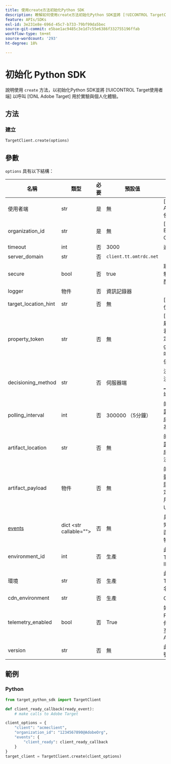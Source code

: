 ```yaml
---
title: 使用create方法初始化Python SDK
description: 瞭解如何使用create方法初始化Python SDK並將 [!UICONTROL TargetClient] 以呼叫 [!DNL Adobe Target] 用於實驗與個人化體驗。
feature: APIs/SDKs
exl-id: 3e231e8e-696d-45c7-b733-79bf99da5bec
source-git-commit: e5bae1ac9485c3e1d7c55e6386f332755196ffab
workflow-type: tm+mt
source-wordcount: '293'
ht-degree: 18%

---
```


# 初始化 Python SDK

說明使用 `create` 方法，以初始化Python SDK並將 [!UICONTROL Target使用者端] 以呼叫 [!DNL Adobe Target] 用於實驗與個人化體驗。

## 方法

### 建立

```python {line-numbers="true"}
TargetClient.create(options)
```

## 參數

`options` 具有以下結構：

| 名稱 | 類型 | 必要 | 預設值 | 說明 |
| --- | --- | --- | --- | --- |
| 使用者端 | str | 是 | 無 | [!UICONTROL Adobe Target使用者端ID] |
| organization_id | str | 是 | 無 | [!UICONTROL Experience Cloud組織ID] |
| timeout | int | 否 | 3000 | 逾時（毫秒） |
| server_domain | str | 否 | `client.tt.omtrdc.net` |  | 覆寫預設主機名稱 |
| secure | bool | 否 | true | 取消設定以強制執行HTTP配置 |
| logger | 物件 | 否 | 資訊記錄器 |  | 取代預設的INFO記錄器 |
| target_location_hint | str | 否 | 無 | [!DNL Target] 位置點擊 |
| property_token | str | 否 | 無 | [!DNL Target] 屬性Token。 若在此處指定，所有get_offers呼叫都會使用此值。 |
| decisioning_method | str | 否 | 伺服器端 | 決定要使用的決策方法([裝置上](/help/dev/implement/server-side/sdk-guides/on-device-decisioning/overview.md)、伺服器端、混合式) |
| polling_interval | int | 否 | 300000 （5分鐘） | 的輪詢間隔 [裝置上決策規則成品](/help/dev/implement/server-side/sdk-guides/on-device-decisioning/rule-artifact-overview.md) （以毫秒為單位） |
| artifact_location | str | 否 | 無 | 的完整URL [裝置上決策規則成品](/help/dev/implement/server-side/sdk-guides/on-device-decisioning/rule-artifact-overview.md). 覆寫內部決定的位置。 |
| artifact_payload | 物件 | 否 | 無 | 的JSON裝載 [裝置上決策規則成品](/help/dev/implement/server-side/sdk-guides/on-device-decisioning/rule-artifact-overview.md). 若指定，會加以使用，而非向URL要求。 |
| [events](sdk-events.md) | dict &lt;str callable=&quot;&quot;> | 否 | 無 | 具有事件名稱索引鍵和回呼函式值的選用物件 |
| environment_id | int | 否 | 生產 | 此 [!DNL Target] 環境ID |
| 環境 | str | 否 | 生產 | 此 [!DNL Target] 環境名稱 |
| cdn_environment | str | 否 | 生產 | CDN環境名稱 |
| telemetry_enabled | bool | 否 | True | 如果設為False，將不會傳送遙測資料至 [!DNL Adobe] |
| version | str | 否 | 無 | 此SDK的版本號碼 |

## 範例

### Python

```python {line-numbers="true"}
from target_python_sdk import TargetClient

def client_ready_callback(ready_event):
    # make calls to Adobe Target

client_options = {
    "client": "acmeclient",
    "organization_id": "1234567890@AdobeOrg",
    "events": {
        "client_ready": client_ready_callback
    }
}
target_client = TargetClient.create(client_options)
```
